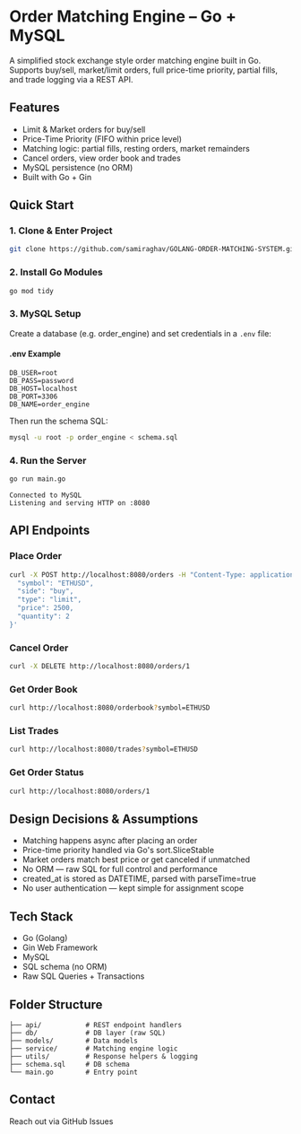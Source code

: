 # Order Matching Engine – Go + MySQL

A simplified stock exchange style order matching engine built in Go. Supports buy/sell, market/limit orders, full price-time priority, partial fills, and trade logging via a REST API.

## Features

- Limit & Market orders for buy/sell
- Price-Time Priority (FIFO within price level)
- Matching logic: partial fills, resting orders, market remainders
- Cancel orders, view order book and trades
- MySQL persistence (no ORM)
- Built with Go + Gin

## Quick Start

### 1. Clone & Enter Project

```bash
git clone https://github.com/samiraghav/GOLANG-ORDER-MATCHING-SYSTEM.git
```

### 2. Install Go Modules

```bash
go mod tidy
```

### 3. MySQL Setup

Create a database (e.g. order_engine) and set credentials in a `.env` file:

#### .env Example

```
DB_USER=root
DB_PASS=password
DB_HOST=localhost
DB_PORT=3306
DB_NAME=order_engine
```

Then run the schema SQL:

```bash
mysql -u root -p order_engine < schema.sql
```

### 4. Run the Server

```bash
go run main.go
```

```
Connected to MySQL
Listening and serving HTTP on :8080
```

## API Endpoints

### Place Order

```bash
curl -X POST http://localhost:8080/orders -H "Content-Type: application/json" -d '{
  "symbol": "ETHUSD",
  "side": "buy",
  "type": "limit",
  "price": 2500,
  "quantity": 2
}'
```

### Cancel Order

```bash
curl -X DELETE http://localhost:8080/orders/1
```

### Get Order Book

```bash
curl http://localhost:8080/orderbook?symbol=ETHUSD
```

### List Trades

```bash
curl http://localhost:8080/trades?symbol=ETHUSD
```

### Get Order Status

```bash
curl http://localhost:8080/orders/1
```

## Design Decisions & Assumptions

- Matching happens async after placing an order
- Price-time priority handled via Go's sort.SliceStable
- Market orders match best price or get canceled if unmatched
- No ORM — raw SQL for full control and performance
- created_at is stored as DATETIME, parsed with parseTime=true
- No user authentication — kept simple for assignment scope

## Tech Stack

- Go (Golang)
- Gin Web Framework
- MySQL
- SQL schema (no ORM)
- Raw SQL Queries + Transactions

## Folder Structure

```
├── api/           # REST endpoint handlers
├── db/            # DB layer (raw SQL)
├── models/        # Data models
├── service/       # Matching engine logic
├── utils/         # Response helpers & logging
├── schema.sql     # DB schema
└── main.go        # Entry point
```

## Contact
Reach out via GitHub Issues

